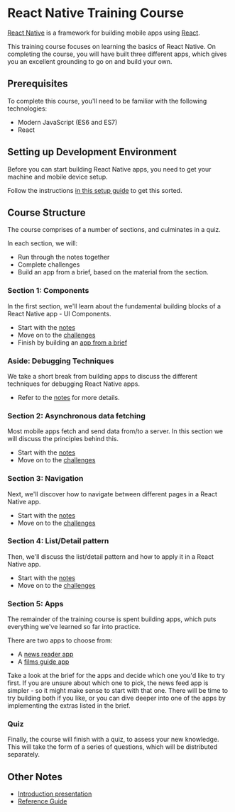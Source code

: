 # React Native Training Course

[React Native](https://facebook.github.io/react-native/) is a framework for building mobile apps using [React](https://reactjs.org/).

This training course focuses on learning the basics of React Native. On completing the course, you will have built three different apps, which gives you an excellent grounding to go on and build your own.

## Prerequisites

To complete this course, you'll need to be familiar with the following technologies:

- Modern JavaScript (ES6 and ES7)
- React

## Setting up Development Environment

Before you can start building React Native apps, you need to get your machine and mobile device setup.

Follow the instructions [in this setup guide](notes/setup.md) to get this sorted.

## Course Structure

The course comprises of a number of sections, and culminates in a quiz.

In each section, we will:

- Run through the notes together
- Complete challenges
- Build an app from a brief, based on the material from the section.

### Section 1: Components

In the first section, we'll learn about the fundamental building blocks of a React Native app - UI Components.

- Start with the [notes](notes/components.md)
- Move on to the [challenges](challenges/components.md)
- Finish by building an [app from a brief](apps/counter-app/README.md)

### Aside: Debugging Techniques

We take a short break from building apps to discuss the different techniques for debugging React Native apps.

- Refer to the [notes](notes/debugging.md) for more details.

### Section 2: Asynchronous data fetching

Most mobile apps fetch and send data from/to a server. In this section we will discuss the principles behind this.

- Start with the [notes](notes/data.md)
- Move on to the [challenges](challenges/data.md)

### Section 3: Navigation

Next, we'll discover how to navigate between different pages in a React Native app.

- Start with the [notes](notes/navigation.md)
- Move on to the [challenges](challenges/navigation.md)

### Section 4: List/Detail pattern

Then, we'll discuss the list/detail pattern and how to apply it in a React Native app.

- Start with the [notes](notes/lists.md)
- Move on to the [challenges](challenges/lists.md)

### Section 5: Apps

The remainder of the training course is spent building apps, which puts everything we've learned so far into practice.

There are two apps to choose from:

- A [news reader app](apps/news-feed-app/README.md)
- A [films guide app](apps/films-guide-app/README.md)

Take a look at the brief for the apps and decide which one you'd like to try first. If you are unsure about which one to pick, the news feed app is simpler - so it might make sense to start with that one. There will be time to try building both if you like, or you can dive deeper into one of the apps by implementing the extras listed in the brief.

### Quiz

Finally, the course will finish with a quiz, to assess your new knowledge. This will take the form of a series of questions, which will be distributed separately.

## Other Notes

- [Introduction presentation](https://slides.com/studiozeffa/react-native-intro)
- [Reference Guide](notes/reference.md)
